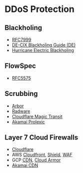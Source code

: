 # DDoS Protection

## Blackholing
* [RFC7999](https://datatracker.ietf.org/doc/html/rfc7999)
* [DE-CIX Blackholing Guide (DE)](https://www.de-cix.net/de/bibliothek/service-informationen/blackholing-guide)
* [Hurricane Electric Blackholing](https://www.he.net/adm/blackhole.html)

## FlowSpec
* [RFC5575](https://datatracker.ietf.org/doc/html/rfc5575)

## Scrubbing

* [Arbor](https://www.netscout.com/arbor-ddos)
* [Radware](https://www.radware.com/products/cloud-ddos-services/)
* [Cloudflare Magic Transit](https://www.cloudflare.com/magic-transit/)
* [Akamai Prolexic](https://www.akamai.com/de/products/prolexic-solutions)

## Layer 7 Cloud Firewalls

* [Cloudflare](https://www.cloudflare.com)
* AWS [Cloudfront](https://aws.amazon.com/cloudfront/), [Shield](https://aws.amazon.com/shield/), [WAF](https://aws.amazon.com/waf/)
* GCP [CDN](https://cloud.google.com/cdn), [Cloud Armor](https://cloud.google.com/armor)
* [Akamai CDN](https://www.akamai.com/solutions/content-delivery-network)